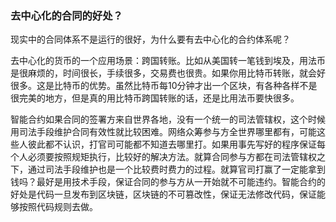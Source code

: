 ### 去中心化的合同的好处？

现实中的合同体系不是运行的很好，为什么要有去中心化的合约体系呢？

去中心化的货币的一个应用场景：跨国转账。比如从美国转一笔钱到埃及，用法币是很麻烦的，时间很长，手续很多，交易费也很贵。如果你用比特币转账，就会好很多。这是比特币的优势。虽然比特币每10分钟才出一个区块，有各种各样不是很完美的地方，但是真的用比特币跨国转账的话，还是比用法币要快很多。

智能合约如果合同的签署方来自世界各地，没有一个统一的司法管辖权，这个时候用司法手段维护合同有效性就比较困难。网络众筹参与方全世界哪里都有，可能这些人彼此都不认识，打官司可能都不知道去哪里打。如果用事先写好的程序保证每个人必须要按照规矩执行，比较好的解决方法。就算合同参与方都在司法管辖权之下，通过司法手段维护也是一个比较费时费力的过程。就算官司打赢了一定能拿到钱吗？最好是用技术手段，保证合同的参与方从一开始就不可能违约。智能合约的好处是代码一旦发布到区块链，区块链的不可篡改性，保证无法修改代码，保证能够按照代码规则去做。
